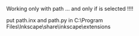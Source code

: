 Working only with path ... and only if is selected !!!!

put path.inx and path.py in C:\Program Files\Inkscape\share\inkscape\extensions
